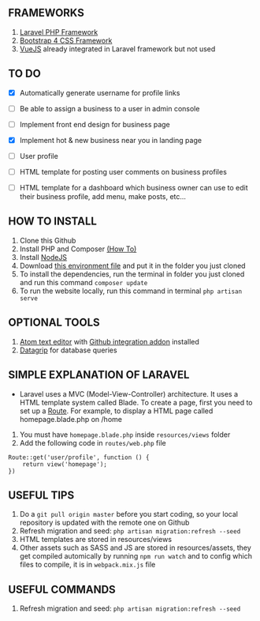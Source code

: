 ## FRAMEWORKS
1. [Laravel PHP Framework](https://laravel.com/docs/5.7)
2. [Bootstrap 4 CSS Framework](https://getbootstrap.com/docs/4.3/getting-started/introduction/)
3. [VueJS](https://vuejs.org/) already integrated in Laravel framework but not used

## TO DO
- [X] Automatically generate username for profile links
- [ ] Be able to assign a business to a user in admin console
- [ ] Implement front end design for business page
- [X] Implement hot & new business near you in landing page
- [ ] User profile
- [ ] HTML template for posting user comments on business profiles
- [ ] HTML template for a dashboard which business owner can use to edit their business profile, add menu, make posts, etc...


## HOW TO INSTALL
1. Clone this Github
2. Install PHP and Composer [(How To)](https://www.jeffgeerling.com/blog/2018/installing-php-7-and-composer-on-windows-10)
3. Install [NodeJS](https://nodejs.org/en/)
4. Download [this environment file](https://drive.google.com/open?id=1yfppt_JXePYrMWGLZAEZGIzbi_8nv_SY) and put it in the folder you just cloned
5. To install the dependencies, run the terminal in folder you just cloned and run this command `composer update`
6. To run the website locally, run this command in terminal `php artisan serve`


## OPTIONAL TOOLS
1. [Atom text editor](https://atom.io/) with [Github integration addon](https://atom.io/packages/github) installed
2. [Datagrip](https://www.jetbrains.com/datagrip/) for database queries

## SIMPLE EXPLANATION OF LARAVEL
- Laravel uses a MVC (Model-View-Controller) architecture. It uses a HTML template system called Blade. To create a page, first you need to set up a [Route](https://laravel.com/docs/5.8/routing). For example, to display a HTML page called homepage.blade.php on /home
1. You must have `homepage.blade.php` inside `resources/views` folder
2. Add the following code in `routes/web.php` file
```
Route::get('user/profile', function () {
    return view('homepage');
})
```


## USEFUL TIPS
1. Do a `git pull origin master` before you start coding, so your local repository is updated with the remote one on Github
2. Refresh migration and seed: `php artisan migration:refresh --seed`  
3. HTML templates are stored in resources/views
4. Other assets such as SASS and JS are stored in resources/assets, they get compiled automically by running `npm run watch` and to config which files to compile, it is in `webpack.mix.js` file

## USEFUL COMMANDS
1. Refresh migration and seed: `php artisan migration:refresh --seed`  
